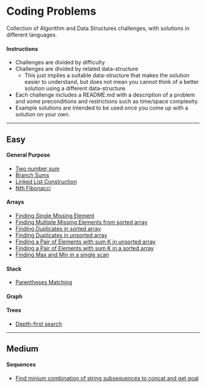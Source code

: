 # Coding Problems

Collection of Algorithm and Data Structures challenges, with solutions in different languages.

#### Instructions

* Challenges are divided by difficulty
* Challenges are divided by related data-structure
	* This just implies a suitable data-structure that makes the solution easier to understand, but does not mean you cannot think of a better solution using a different data-structure.
* Each challenge includes a README.md with a description of a problem and some preconditions and restrictions such as time/space complexity.
* Example solutions are intended to be used once you come up with a solution on your own.

---

## Easy

#### General Purpose

* [Two number sum](./easy/general/1)
* [Branch Sums](./easy/general/2)
* [Linked List Construction](./easy/general/3)
* [Nth Fibonacci](./easy/general/4)

#### Arrays

* [Finding Single Missing Element](./easy/array/1)
* [Finding Multiple Missing Elements from sorted array](./easy/array/2)
* [Finding Duplicates in sorted array](./easy/array/3)
* [Finding Duplicates in unsorted array](./array/4)
* [Finding a Pair of Elements with sum K in unsorted array](./easy/array/5)
* [Finding a Pair of Elements with sum K in a sorted array](./easy/array/6)
* [Finding Max and Min in a single scan](./array/7)

#### Stack

* [Parentheses Matching](./easy/stack/1)


#### Graph


#### Trees

* [Depth-first search](./easy/trees/1)

---

## Medium

#### Sequences

* [Find minium combination of string subsequences to concat and get goal](./medium/sequences/1)


